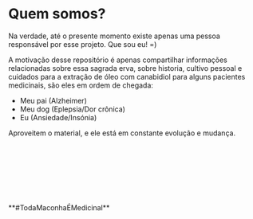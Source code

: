 # Quem somos?

Na verdade, até o presente momento existe apenas uma pessoa responsável por esse projeto. Que sou eu! =) 

A motivação desse repositório é apenas compartilhar informações relacionadas sobre essa sagrada erva, sobre historia, cultivo pessoal e cuidados para a extração de óleo com canabidiol para alguns pacientes medicinais, são eles em ordem de chegada:

- Meu pai (Alzheimer)
- Meu dog (Eplepsia/Dor crônica)
- Eu (Ansiedade/Insónia)

Aproveitem o material, e ele está em constante evolução e mudança.


<br/>
<br/>
<br/>
<br/>
<br/>
<br/>
<br/>
**#TodaMaconhaÉMedicinal**
 
<!-- Sou brasileiro, tenho uma história de um pouco mais de uma década com essa planta. Mas antes disso era totalmente Anti-Drogas, recriminava, era ignorante sobre o assunto e tinha pouco ou nenhum conhecimento sobre e por isso passava falsas informações vinda de mídia sensacionalista e políticas preconceituosas.

Com a entrada na faculdade e conhecendo outras pessoas, saindo da bolha e conhecendo mais a verdade sobre as coisas, comecei pelo óbvio, a porta de entrada de todas as drogas: **o ALCOOL** e logo após o cigarro, com o alcool o nível de socialização aumenta bastante, situações gerais se tornam engraçadas e aceptividade a outras situações parecem ser mais inofensivas. E infelizmente o acesso é distribuído em larga escala e mesmo com um certo "controle", visivelmente o estrago ainda 

Comecei o uso de forma "recreativa", mas logo percebi que não era apenas recreativa, era também terapêutica e medicinal. Pois com o passar do tempo, comecei a refletir mais sobre a vida, sobre a existência, sobre a fé, e também sobre certo e errado com outra visão.. Visão aquela de quem passou de um extremo para outro. E viu a quantidade de falta de informação, mentiras, opniões baseadas em preconceitos de forma estrutural e viu que tinha que mudar, que tinha que ser diferente, que do jeito atual não é bom para nenhuma sociedade. -->